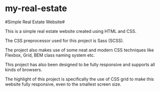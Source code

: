 # my-real-estate

#Simple Real Estate Website#

This is a simple real estate website created using HTML and CSS.

The CSS preprocessor used for this project is Sass (SCSS).

The project also makes use of some neat and modern CSS techniques like Flexbox, Grid, BEM class naming system etc.

This project has also been designed to be fully responsive and supports all kinds of browsers.

The highlight of this project is specifically the use of CSS grid to make this website fully responsive, even to the smallest screen size.
